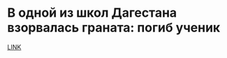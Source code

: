 # В одной из школ Дагестана взорвалась граната: погиб ученик



[LINK](https://varlamov.ru/2344300.html)
